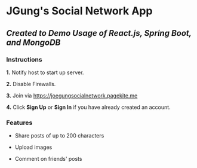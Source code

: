 # **JGung's Social Network App**
## *Created to Demo Usage of React.js, Spring Boot, and MongoDB*


### Instructions

**1.** Notify host to start up server.

**2.** Disable Firewalls.

**3.** Join via https://joegungsocialnetwork.pagekite.me

**4.** Click **Sign Up** or **Sign In** if you have already created an account.


### Features

- Share posts of up to 200 characters

- Upload images

- Comment on friends' posts


